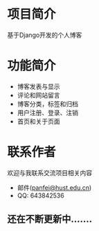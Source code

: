 # 项目简介
基于Django开发的个人博客


# 功能简介

* 博客发表与显示
* 评论和网站留言
* 博客分类，标签和归档
* 用户注册、登录、注销
* 首页和关于页面


# 联系作者
欢迎与我联系交流项目相关内容

* 邮件(panfei@hust.edu.cn)
* QQ: 643842536

## 还在不断更新中.......
